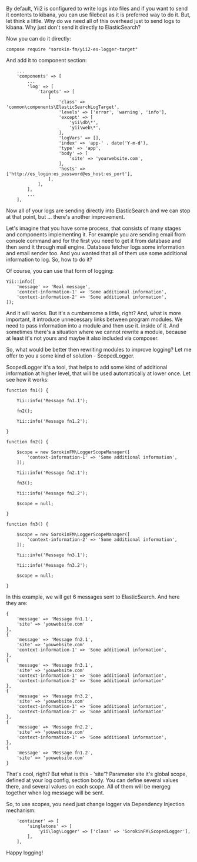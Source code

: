 By default, Yii2 is configured to write logs into files and if you want to send it contents to kibana, you can use filebeat as it is preferred way to do it. But, let think a little. Why do we need all of this overhead just to send logs to kibana. Why just don't send it directly to ElasticSearch?

Now you can do it directly:

```
compose require "sorokin-fm/yii2-es-logger-target"
```

And add it to component section:

```
    ...
    'components' => [
        ...
        'log' => [
            'targets' => [
                [
                    'class' => 'common\components\ElasticSearchLogTarget',
                    'levels' => ['error', 'warning', 'info'],
                    'except' => [
                        'yii\db\*',
                        'yii\web\*',
                    ],
                    'logVars' => [],
                    'index' => 'app-' . date('Y-m-d'),
                    'type' => 'app',
                    'body' => [
                        'site' => 'yourwebsite.com',
                    ],
                    'hosts' => ['http://es_login:es_password@es_host:es_port'],
                ],
            ],
        ],
        ...
    ],
```

Now all of your logs are sending directly into ElasticSearch and we can stop at that point, but ... there's another improvement.

Let's imagine that you have some process, that consists of many stages and components implementing it. For example you are sending email from console command and for the first you need to get it from database and then send it through mail engine. Database fetcher logs some information and email sender too. And you wanted that all of them use some additional information to log. So, how to do it?

Of course, you can use that form of logging:

```
Yii::info([
    'message' => 'Real message',
    'context-information-1' => 'Some additional information',
    'context-information-2' => 'Some additional information',
]);
```

And it will works. But it's a cumbersome a little, right? And, what is more important, it introduce unnecessary links between program modules. We need to pass information into a module and then use it. inside of it. And sometimes there's a situation where we cannot rewrite a module, because at least it's not yours and maybe it also included via composer.


So, what would be better then rewriting modules to improve logging? Let me offer to you a some kind of solution - ScopedLogger.

ScopedLogger it's a tool, that helps to add some kind of additional information at higher level, that will be used automatically at lower once. Let see how it works:

```
function fn1() {

    Yii::info('Message fn1.1');

    fn2();

    Yii::info('Message fn1.2');

}

function fn2() {

    $scope = new SorokinFM\LoggerScopeManager([
        'context-information-1' => 'Some additional information',
    ]);

    Yii::info('Message fn2.1');

    fn3();

    Yii::info('Message fn2.2');

    $scope = null;

}

function fn3() {

    $scope = new SorokinFM\LoggerScopeManager([
        'context-information-2' => 'Some additional information',
    ]);

    Yii::info('Message fn3.1');

    Yii::info('Message fn3.2');

    $scope = null;

}

```

In this example, we will get 6 messages sent to ElasticSearch. And here they are:

```
{
    'message' => 'Message fn1.1',
    'site' => 'youwebsite.com'
},
{
    'message' => 'Message fn2.1',
    'site' => 'youwebsite.com'
    'context-information-1' => 'Some additional information',
},
{
    'message' => 'Message fn3.1',
    'site' => 'youwebsite.com'
    'context-information-1' => 'Some additional information',
    'context-information-2' => 'Some additional information'
},
{
    'message' => 'Message fn3.2',
    'site' => 'youwebsite.com'
    'context-information-1' => 'Some additional information',
    'context-information-2' => 'Some additional information'
},
{
    'message' => 'Message fn2.2',
    'site' => 'youwebsite.com'
    'context-information-1' => 'Some additional information',
},
{
    'message' => 'Message fn1.2',
    'site' => 'youwebsite.com'
}
```

That's cool, right? But what is this - 'site'? Parameter site it's global scope, defined at your log config, section body. You can define several values there, and several values on each scope. All of them will be mergeg together when log message will be sent.

So, to use scopes, you need just change logger via Dependency Injection mechanism:

```
    'container' => [
        'singletons' => [
            'yii\log\Logger' => ['class' => 'SorokinFM\ScopedLogger'],
        ],
    ],
```

Happy logging!
